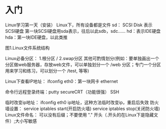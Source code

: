 # 入门


Linux学习第一天（安装）
Linux下，所有设备都是文件
sd： SCSI Disk   表示SCSI硬盘   第一块SCSI硬盘用sda表示，往后以此sdb，sdc......
hd：表示IDE硬盘     hda：第一块IDE硬盘，以此类推
 
图1.Linux文件系统结构


Linux必备分区：
1.根分区 /
2.swap分区
其他可酌情划分(例如：要单独画出一个分区做web服务器，存放web文件，可以单独划分一个 /web 分区；专门一个分区用来学习和练习，可以划分一个 /test,  等等)


Linux下查看IP地址： ifconfig
eth0：第一块网卡   ethernet

命令行远程登录终端：putty   secureCRT（功能很强） SSH




临时改变ip地址：  ifconfig  eth0  ip地址，这种方法临时改变ip，重启后失效
防火墙设置：  service iptables start(开启防火墙)
service iptables stop(关闭防火墙)
Linux文件命名：  可以没有后缀；不要使用 "." 开头（.开头的在Linux下是隐藏文件）;大小写敏感